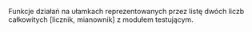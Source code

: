 Funkcje działań na ułamkach reprezentowanych przez listę dwóch liczb całkowitych [licznik, mianownik] z modułem testującym. 